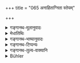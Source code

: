 +++
title = "065 अनाहिताग्निता स्तेयम्"

+++

<details><summary>गङ्गानथ-मूलानुवादः</summary>

Omission of fire-laying, theft, non-payment of debts, studying bad books, and the practising of the histrionic art.—(65)
</details>

<details><summary>मेधातिथिः</summary>

कृतविवाहस्य विदुषो द्रव्यसंपत्तौ जातपुत्रस्य वा **अनाहिताग्निता** । साधिकाराविशेषान् नित्यश्रुतयो नित्याधानस्य प्रयोजिका इति स्मृतिकारो मन्यते । 

- <u>कथं</u> पुनः श्रुतिप्रयुक्तम् आधानं विहितम् । कस्यचित् प्रकरणे कथ्यते येनागमो ऽप्य् उच्छिद्येत । स्वतश् च प्रतीयमानाधिकारत्वाद् अग्निनिष्पत्त्यर्थतया कुतो ऽधिकारान्तरप्रयुक्तिः । 

- <u>अग्नयस्</u> तावद् विनियुक्ताः, "यद् आहवनीये जुहोति" (षड्ब् ५.१.९) इत्यादिना । न चाधानेन विना तेषां निष्पत्तिर् इत्य् अतो ऽग्निषु प्रयुक्तेषु तद् अपि प्रयुक्तम् इत्य् उच्यते । 

- <u>यद्य् एवम्</u> अग्निनिष्पत्त्यर्थं तद् आहिताग्निष्व् अधिकारः, असत्स्व् अग्निषु नाधिक्रियते । न चाधानं नित्यं यावज्जीवादिविधिवत् । अतः कथम् अनाहिताग्नितादोषः ।

- "<u>अकुर्वन्</u> विहितं कर्म" (म्ध् ११.४३) इति विहिताकरणे प्रायश्चित्तं विहितम्, "अग्नीन् आदधीत" (प्ब् २५.१३.१) इति । 

- <u>सत्यं</u> विहितम् । न स्वर्गाय नाधिकारान्तरसंपत्तये । किं तर्हि, अग्निनिष्पत्तये । अग्नेश् च ज्ञातप्रयोजना यस्य तैः प्रयोजनं स तेनोपायेनार्जयति, अन्यस् तु नेति । का तत्र विहिताकरणाशङ्का येन प्रायश्चित्ती स्यात् । यो हि सुवर्णं नार्जयति कथम् असौ दुष्येत । 

- <u>उच्यते</u> । अस्माद् एव वचनात् सत्य् अधिकारे ऽग्नयो ऽवश्यम् अर्जनीया इति गम्यते ।

- **स्तेयम्** उक्तेभ्यो द्रव्येभ्यो ऽन्यस्य । **ऋणानां** "चतुर्भिर् ऋणैः" इत्य् एतच्छ्रुतेर् अनुष्ठानम् । **असच्छास्त्राणि** चार्वाकनिर्ग्रन्थाः, यत्र न प्रमाणं न वेदकर्म फलसंबद्धम् आपद्यते । **कौशीलवत्वं** चारणत्वं नर्तनत्वं गायनत्वम् ॥ ११.६५ ॥
</details>

<details><summary>गङ्गानथ-भाष्यानुवादः</summary>

‘*Omission of Fire-laying*’—is an offence in the case of a man who has been married and has got a son, and is possessed of the requisite means. The author of the *Smṛti* thinks that since the Vedic texts laying down Fire-laying do not contain any conditions, they clearly indicate the compulsory character of that rite.

“How can the act of *laying* of the fire be regarded as enjoined by Vedic texts? If what is mentioned in one context were to be taken as
*enjoined* in connection with another, this would lead to a great
confusion regarding the true meaning of the scriptures. What the texts are actually found to prescribe are the *Fires*; how can that be taken as prescribing the act of *laying*?”

It is true that the *Fires* have been prescribed by such texts as—‘Libations are to be offered into the Āhavavīya Fire,’ and so forth; but, as a matter of fact, these Fires cannot be obtained without
*laying* (*or kindling*); it is for this reason that when the *Fires*
are prescribed, it is understood that the act of *laying* them is also prescribed.

“If the laying be meant simply for the obtaining of the Fires, then the injunction would apply to only those persons who perform the rite of Fire-laying; and not to one who has no fires at all. Nor is the act of
*laying* compulsory, in the way in which the life-long rites are
compulsory. How then win *the omission of Fire-laying* be an offence?”

The passage—‘by not doing what is enjoined, etc., etc.,’—has clearly laid down that one is liable to expiation if he omits to do what is enjoined; and the act of Fire-laying has been enjoined by such texts as ‘one shall lay the Fires.’

“It is true that the act has been enjoined; but it is so neither with a view to the obtaining of heaven, nor for any other purpose; it has been enjoined only for the purpose of obtaining the Fires. As for the Fires, their use is well known; so that the man who needs them shall obtain them by the means thus enjoined,—and others will not obtain them. What possibility would be there for the *omitting of what has been enjoined*,—which would render the person liable to Expiation? How can a man be regarded as an offender if he fails to obtain gold, for instance?”

Our answer to the above is as follows:—From the present text itself it is understood that if a man is entitled to Firelaying, he must obtain the Fires by means of the rites prescribed.

*Theft*—of articles other than those specifically named in this
connection.

^(‘)*Debts*.’—This refers to the non-performance of those acts that have been laid down as paying off the ‘four debts’ (to the Gods, the Pitṛs, to Men and to the Fires).

‘*Bad books*’—*e.g*., those written by *Cārvākas* and *Nirgranthas*; those that are not trustworthy, and have no connection with Vedic rites or their effects.

‘*Histrionic art*’—acting, dancing and singing.—(65)
</details>

<details><summary>गङ्गानथ-टिप्पन्यः</summary>

This verse is quoted in *Smṛtitattva* (p. 538);—and in
*Prāyaścittaviveka* (p. 192), which has the following
notes—‘*anāhitāgnitā*’, omitting to kindle the fires by Śrauta or Smārta
rites, when one has the capacity to lay them,—‘*steyam*,’ appropriating
of articles other than gold, slaves, horses, silver, land and
deposits,—‘*ṛṇānām anapakriyā*,’ the non-payment of debts due to Gods,
Ṛsis (Ṛṣis) and Piṭṛs,—‘*asacchāstrādhigamanam*,’ the study of heterodox
literature.—‘*Kauśīlavasya krīyā*,’ constant addiction to dancing,
singing and music.
</details>

<details><summary>गङ्गानथ-तुल्य-वाक्यानि</summary>

**(verses 11.58-66)  
**

See Comparative notes for [Verse
11.58].
</details>

<details><summary>Bühler</summary>

066	Neglecting to kindle the sacred fires, theft, non-payment of (the three) debts, studying bad books, and practising (the arts of) dancing and singing,
</details>
